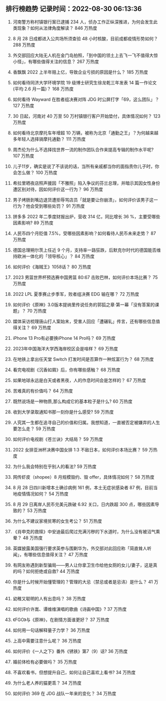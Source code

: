 
## 排行榜趋势 记录时间：2022-08-30 06:13:36
  
  1. 河南警方称村镇银行案已逮捕 234 人，侦办工作正纵深推进，为何会发生此类现象？如何从法律角度解读？ 846 万热度
    
  2. 8 月 28 日成都进入公共场所须查验 48 小时核酸，目前成都疫情形势如何？ 288 万热度
    
  3. 外交部回应大陆无人机在金门岛拍照，「到中国的领土上去飞一飞不值得大惊小怪」，有哪些值得关注的信息？ 267 万热度
    
  4. 香飘飘 2022 上半年赔上亿，导致企业亏损的原因是什么？ 185 万热度
    
  5. 如何看待同济大学环境学院 19 级博士研究生徐龙乾三年发表 14 篇一作论文(平均 2.6 月一篇)？ 168 万热度
    
  6. 如何看待 Wayward 在胜者组决赛对阵 JDG 时公屏打字「69，这么团队」？ 127 万热度
    
  7. 30 日起，河南对 40 万至 50 万村镇银行客户开始垫付，具体情况如何？ 123 万热度
    
  8. 如何看待北京摩托车年增超 10 万辆，被称为北京「通勤之王」？为何越来越多年轻人选择骑摩托通勤？ 111 万热度
    
  9. 周杰伦为什么不选择找世界一流的制作团队合作来提高专辑的制作水平呢? 107 万热度
    
  10. 儿子11岁，确实是说了不该说的话，当所有亲戚都当你的面指责你儿子时，你会怎么做？ 100 万热度
    
  11. 希拉里晒夜店照声援因「不雅照」陷入争议的芬兰总理，并暗示其因女性身份遭区别对待，因如何评价这一行为？ 96 万热度
    
  12. 男子烤肠到嘴边退货遭拒辱骂店员「就是要让你崩溃」，如何评价该男子这一行为？他会受到哪些处罚？ 91 万热度
    
  13. 拼多多 2022 年二季度财报出炉，营收 314 亿，同比增长 36 %，主要受哪些因素影响? 89 万热度
    
  14. 人民币四个月贬值 7.5%，受哪些因素影响？如何看待人民币未来走势？ 87 万热度
    
  15. 德国总理朔尔茨上任近 9 个月，支持率一路狂跌，后默克尔时代的德国能否维持欧洲一体化的「领导核心」？ 84 万热度
    
  16. 如何评价《海贼王》1058话？ 80 万热度
    
  17. 2023 男篮世界杯预选赛中国男篮 80:67 击败巴林，如何评价本场比赛？ 75 万热度
    
  18. 2022 LPL 夏季赛止步季军，败者组决赛 EDG 输在哪？ 72 万热度
    
  19. 如何评价《原神》3.0版本提纳里传说任务的郭狐之章·第一幕「没有答案的课题」？ 70 万热度
    
  20. 媒体采访梳理唐山打人案始末，受害人回应「遭碾轧」传言，还有哪些信息值得关注？ 69 万热度
    
  21. iPhone 13 Pro有必要换iPhone 14 Pro吗？ 69 万热度
    
  22. 2023年中国海洋大学西海岸校区会是啥样？ 69 万热度
    
  23. 在地铁上拿出任天堂 Switch 打发时间是否算作一种炫富行为？ 68 万热度
    
  24. 看完电视剧《沉香如屑》后，你有哪些感触？ 68 万热度
    
  25. 如果地球永远是白天或者黑夜，人的作息时间会是怎样的？ 67 万热度
    
  26. 苦难真的有价值吗？ 64 万热度
    
  27. 既然说场是一种物质,那么构成它的基本粒子是什么? 60 万热度
    
  28. 收到大学录取通知书那一刻你是什么感受? 59 万热度
    
  29. 人究其一生都在追寻自己的价值和归属。我想知道，一直被否定被嫌弃的人生要怎么走？ 59 万热度
    
  30. 如何评价电视剧《苍兰诀》大结局？ 59 万热度
    
  31. 2022 女排亚洲杯决赛中国女排 1:3 不敌日本，如何评价本场比赛？ 59 万热度
    
  32. 为什么我会特别在乎别人的看法? 59 万热度
    
  33. 网传虾皮（shopee）8 月规模毁约、毁 offer，具体情况如何？ 58 万热度
    
  34. 8 月 28 日四川新增本土确诊病例 161 例，本土无症状感染者 87 例，目前当地疫情情况如何？ 54 万热度
    
  35. 8 月 29 日离岸人民币兑美元跌破 6.92 关口，日内跌超 300 点，哪些因素导致的？ 53 万热度
    
  36. 为什么不建议家境贫寒的女生考公？ 51 万热度
    
  37. 《肖申克的救赎》中安迪最后爬过充满污秽的下水道时，为什么没有被沼气熏晕？ 48 万热度
    
  38. 英媒披露美国强行要求英参与围剿华为，外交部对此回应称「简直耸人听闻」，有哪些信息值得关注？ 47 万热度
    
  39. 有网友称遇到新型骗局——男人让你拿卫生巾给他女厕的女儿/妻子，这是真的吗？如何拒绝或自救? 44 万热度
    
  40. 你是什么时候开始懂管理的？管理的大忌（禁忌或者是忌讳）是什么？ 41 万热度
    
  41. 幼稚又聪明的人有出息吗？ 38 万热度
    
  42. 如何评价许嵩、谭维维演唱的歌曲《诗画中国》? 37 万热度
    
  43. 《FGO》与《原神》，在剧情方面谁更好？ 37 万热度
    
  44. 如何用一句话解释量子力学？ 36 万热度
    
  45. 上高中需要注意什么呢？ 36 万热度
    
  46. 如何评价《一人之下》番外《锈铁》第7（9）话? 36 万热度
    
  47. 婚前体检有必要做吗？ 35 万热度
    
  48. 不喜欢看书，但想提升自己，如何让自己喜欢上看书? 34 万热度
    
  49. 为什么老人养的猫更乖？ 34 万热度
    
  50. 如何评价 369 在 JDG 战队一年来的变化？ 34 万热度
    